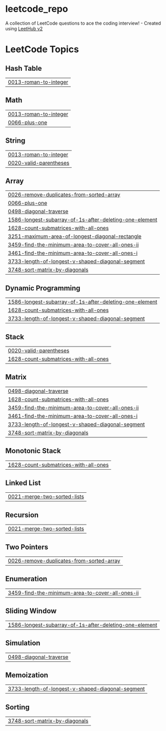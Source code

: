 # leetcode_repo
A collection of LeetCode questions to ace the coding interview! - Created using [LeetHub v2](https://github.com/arunbhardwaj/LeetHub-2.0)

<!---LeetCode Topics Start-->
# LeetCode Topics
## Hash Table
|  |
| ------- |
| [0013-roman-to-integer](https://github.com/maniktyagi04/leetcode_repo/tree/master/0013-roman-to-integer) |
## Math
|  |
| ------- |
| [0013-roman-to-integer](https://github.com/maniktyagi04/leetcode_repo/tree/master/0013-roman-to-integer) |
| [0066-plus-one](https://github.com/maniktyagi04/leetcode_repo/tree/master/0066-plus-one) |
## String
|  |
| ------- |
| [0013-roman-to-integer](https://github.com/maniktyagi04/leetcode_repo/tree/master/0013-roman-to-integer) |
| [0020-valid-parentheses](https://github.com/maniktyagi04/leetcode_repo/tree/master/0020-valid-parentheses) |
## Array
|  |
| ------- |
| [0026-remove-duplicates-from-sorted-array](https://github.com/maniktyagi04/leetcode_repo/tree/master/0026-remove-duplicates-from-sorted-array) |
| [0066-plus-one](https://github.com/maniktyagi04/leetcode_repo/tree/master/0066-plus-one) |
| [0498-diagonal-traverse](https://github.com/maniktyagi04/leetcode_repo/tree/master/0498-diagonal-traverse) |
| [1586-longest-subarray-of-1s-after-deleting-one-element](https://github.com/maniktyagi04/leetcode_repo/tree/master/1586-longest-subarray-of-1s-after-deleting-one-element) |
| [1628-count-submatrices-with-all-ones](https://github.com/maniktyagi04/leetcode_repo/tree/master/1628-count-submatrices-with-all-ones) |
| [3251-maximum-area-of-longest-diagonal-rectangle](https://github.com/maniktyagi04/leetcode_repo/tree/master/3251-maximum-area-of-longest-diagonal-rectangle) |
| [3459-find-the-minimum-area-to-cover-all-ones-ii](https://github.com/maniktyagi04/leetcode_repo/tree/master/3459-find-the-minimum-area-to-cover-all-ones-ii) |
| [3461-find-the-minimum-area-to-cover-all-ones-i](https://github.com/maniktyagi04/leetcode_repo/tree/master/3461-find-the-minimum-area-to-cover-all-ones-i) |
| [3733-length-of-longest-v-shaped-diagonal-segment](https://github.com/maniktyagi04/leetcode_repo/tree/master/3733-length-of-longest-v-shaped-diagonal-segment) |
| [3748-sort-matrix-by-diagonals](https://github.com/maniktyagi04/leetcode_repo/tree/master/3748-sort-matrix-by-diagonals) |
## Dynamic Programming
|  |
| ------- |
| [1586-longest-subarray-of-1s-after-deleting-one-element](https://github.com/maniktyagi04/leetcode_repo/tree/master/1586-longest-subarray-of-1s-after-deleting-one-element) |
| [1628-count-submatrices-with-all-ones](https://github.com/maniktyagi04/leetcode_repo/tree/master/1628-count-submatrices-with-all-ones) |
| [3733-length-of-longest-v-shaped-diagonal-segment](https://github.com/maniktyagi04/leetcode_repo/tree/master/3733-length-of-longest-v-shaped-diagonal-segment) |
## Stack
|  |
| ------- |
| [0020-valid-parentheses](https://github.com/maniktyagi04/leetcode_repo/tree/master/0020-valid-parentheses) |
| [1628-count-submatrices-with-all-ones](https://github.com/maniktyagi04/leetcode_repo/tree/master/1628-count-submatrices-with-all-ones) |
## Matrix
|  |
| ------- |
| [0498-diagonal-traverse](https://github.com/maniktyagi04/leetcode_repo/tree/master/0498-diagonal-traverse) |
| [1628-count-submatrices-with-all-ones](https://github.com/maniktyagi04/leetcode_repo/tree/master/1628-count-submatrices-with-all-ones) |
| [3459-find-the-minimum-area-to-cover-all-ones-ii](https://github.com/maniktyagi04/leetcode_repo/tree/master/3459-find-the-minimum-area-to-cover-all-ones-ii) |
| [3461-find-the-minimum-area-to-cover-all-ones-i](https://github.com/maniktyagi04/leetcode_repo/tree/master/3461-find-the-minimum-area-to-cover-all-ones-i) |
| [3733-length-of-longest-v-shaped-diagonal-segment](https://github.com/maniktyagi04/leetcode_repo/tree/master/3733-length-of-longest-v-shaped-diagonal-segment) |
| [3748-sort-matrix-by-diagonals](https://github.com/maniktyagi04/leetcode_repo/tree/master/3748-sort-matrix-by-diagonals) |
## Monotonic Stack
|  |
| ------- |
| [1628-count-submatrices-with-all-ones](https://github.com/maniktyagi04/leetcode_repo/tree/master/1628-count-submatrices-with-all-ones) |
## Linked List
|  |
| ------- |
| [0021-merge-two-sorted-lists](https://github.com/maniktyagi04/leetcode_repo/tree/master/0021-merge-two-sorted-lists) |
## Recursion
|  |
| ------- |
| [0021-merge-two-sorted-lists](https://github.com/maniktyagi04/leetcode_repo/tree/master/0021-merge-two-sorted-lists) |
## Two Pointers
|  |
| ------- |
| [0026-remove-duplicates-from-sorted-array](https://github.com/maniktyagi04/leetcode_repo/tree/master/0026-remove-duplicates-from-sorted-array) |
## Enumeration
|  |
| ------- |
| [3459-find-the-minimum-area-to-cover-all-ones-ii](https://github.com/maniktyagi04/leetcode_repo/tree/master/3459-find-the-minimum-area-to-cover-all-ones-ii) |
## Sliding Window
|  |
| ------- |
| [1586-longest-subarray-of-1s-after-deleting-one-element](https://github.com/maniktyagi04/leetcode_repo/tree/master/1586-longest-subarray-of-1s-after-deleting-one-element) |
## Simulation
|  |
| ------- |
| [0498-diagonal-traverse](https://github.com/maniktyagi04/leetcode_repo/tree/master/0498-diagonal-traverse) |
## Memoization
|  |
| ------- |
| [3733-length-of-longest-v-shaped-diagonal-segment](https://github.com/maniktyagi04/leetcode_repo/tree/master/3733-length-of-longest-v-shaped-diagonal-segment) |
## Sorting
|  |
| ------- |
| [3748-sort-matrix-by-diagonals](https://github.com/maniktyagi04/leetcode_repo/tree/master/3748-sort-matrix-by-diagonals) |
<!---LeetCode Topics End-->